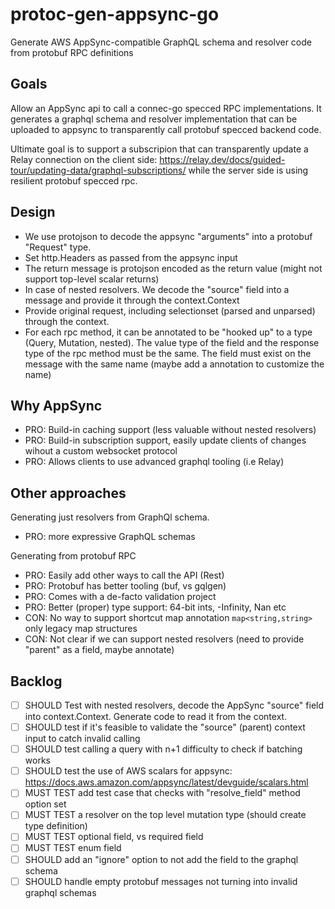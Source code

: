 # protoc-gen-appsync-go

Generate AWS AppSync-compatible GraphQL schema and resolver code from protobuf RPC definitions

## Goals

Allow an AppSync api to call a connec-go specced RPC implementations. It generates a graphql schema
and resolver implementation that can be uploaded to appsync to transparently call protobuf specced
backend code.

Ultimate goal is to support a subscripion that can transparently update a Relay connection on the
client side: https://relay.dev/docs/guided-tour/updating-data/graphql-subscriptions/ while the server
side is using resilient protobuf specced rpc.

## Design

- We use protojson to decode the appsync "arguments" into a protobuf "Request" type.
- Set http.Headers as passed from the appsync input
- The return message is protojson encoded as the return value (might not support top-level scalar returns)
- In case of nested resolvers. We decode the "source" field into a message and provide it through the context.Context
- Provide original request, including selectionset (parsed and unparsed) through the context.
- For each rpc method, it can be annotated to be "hooked up" to a type (Query, Mutation, nested). The value
  type of the field and the response type of the rpc method must be the same. The field must exist on the
  message with the same name (maybe add a annotation to customize the name)

## Why AppSync

- PRO: Build-in caching support (less valuable without nested resolvers)
- PRO: Build-in subscription support, easily update clients of changes wihout a custom websocket protocol
- PRO: Allows clients to use advanced graphql tooling (i.e Relay)

## Other approaches

Generating just resolvers from GraphQl schema.

- PRO: more expressive GraphQL schemas

Generating from protobuf RPC

- PRO: Easily add other ways to call the API (Rest)
- PRO: Protobuf has better tooling (buf, vs gqlgen)
- PRO: Comes with a de-facto validation project
- PRO: Better (proper) type support: 64-bit ints, -Infinity, Nan etc
- CON: No way to support shortcut map annotation `map<string,string>` only legacy map structures
- CON: Not clear if we can support nested resolvers (need to provide "parent" as a field, maybe annotate)

## Backlog

- [ ] SHOULD Test with nested resolvers, decode the AppSync "source" field into context.Context. Generate code to
      read it from the context.
- [ ] SHOULD test if it's feasible to validate the "source" (parent) context input to catch invalid calling
- [ ] SHOULD test calling a query with n+1 difficulty to check if batching works
- [ ] SHOULD test the use of AWS scalars for appsync: https://docs.aws.amazon.com/appsync/latest/devguide/scalars.html
- [ ] MUST TEST add test case that checks with "resolve_field" method option set
- [ ] MUST TEST a resolver on the top level mutation type (should create type definition)
- [ ] MUST TEST optional field, vs required field
- [ ] MUST TEST enum field
- [ ] SHOULD add an "ignore" option to not add the field to the graphql schema
- [ ] SHOULD handle empty protobuf messages not turning into invalid graphql schemas
